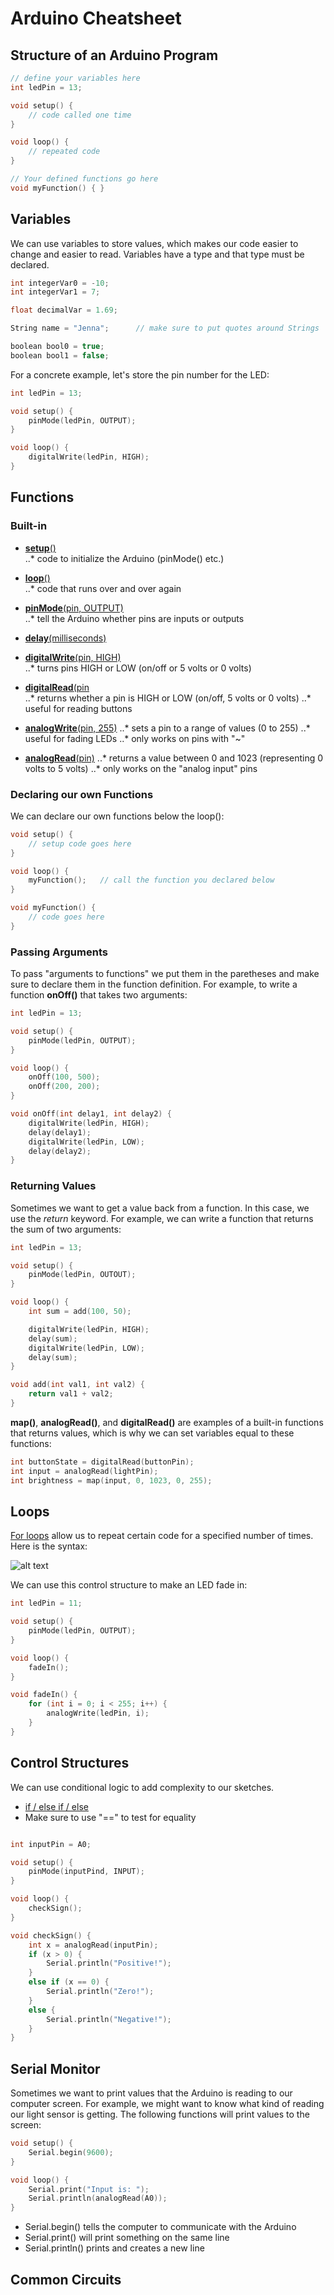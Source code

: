 # Arduino Cheatsheet

## Structure of an Arduino Program

```c++
// define your variables here
int ledPin = 13;

void setup() {
    // code called one time
}

void loop() {
    // repeated code
}

// Your defined functions go here 
void myFunction() { }
```

## Variables
We can use variables to store values, which makes our code easier to change and easier to read. Variables have a type and that type must be declared.

```c++
int integerVar0 = -10;
int integerVar1 = 7;

float decimalVar = 1.69;

String name = "Jenna";      // make sure to put quotes around Strings

boolean bool0 = true;
boolean bool1 = false;
```

For a concrete example, let's store the pin number for the LED:

```c++
int ledPin = 13;

void setup() {
    pinMode(ledPin, OUTPUT);
}

void loop() {
    digitalWrite(ledPin, HIGH);
}
```


## Functions

### Built-in 
* [**setup**()](https://www.arduino.cc/en/Reference/Setup)  
..* code to initialize the Arduino (pinMode() etc.)
* [**loop**()](https://www.arduino.cc/en/Reference/Loop)  
..* code that runs over and over again
* [**pinMode**(pin, OUTPUT)](https://www.arduino.cc/en/Reference/PinMode)  
..* tell the Arduino whether pins are inputs or outputs
* [**delay**(milliseconds)](https://www.arduino.cc/en/Reference/Delay)  

* [**digitalWrite**(pin, HIGH)](https://www.arduino.cc/en/Reference/DigitalWrite)  
..* turns pins HIGH or LOW (on/off or 5 volts or 0 volts)
* [**digitalRead**(pin](https://www.arduino.cc/en/Reference/DigitalRead)  
..* returns whether a pin is HIGH or LOW (on/off, 5 volts or 0 volts)
..* useful for reading buttons
* [**analogWrite**(pin, 255)](https://www.arduino.cc/en/Reference/AnalogWrite)
..* sets a pin to a range of values (0 to 255)
..* useful for fading LEDs
..* only works on pins with "~"
* [**analogRead**(pin)](https://www.arduino.cc/en/Reference/AnalogRead)
..* returns a value between 0 and 1023 (representing 0 volts to 5 volts)
..* only works on the "analog input" pins

### Declaring our own Functions
We can declare our own functions below the loop():

```c++
void setup() {
    // setup code goes here
}

void loop() {
    myFunction();   // call the function you declared below
}

void myFunction() {
    // code goes here
}
```


### Passing Arguments
To pass "arguments to functions" we put them in the paretheses and make sure to declare them in the function definition. For example, to write a function **onOff()** that takes two arguments:

```c++
int ledPin = 13;

void setup() {
    pinMode(ledPin, OUTPUT);
}

void loop() {
    onOff(100, 500); 
    onOff(200, 200);
}

void onOff(int delay1, int delay2) {
    digitalWrite(ledPin, HIGH);
    delay(delay1);
    digitalWrite(ledPin, LOW);
    delay(delay2);
}
```

### Returning Values
Sometimes we want to get a value back from a function. In this case, we use the *return* keyword. For example, we can write a function that returns the sum of two arguments:

```c++
int ledPin = 13;

void setup() {
    pinMode(ledPin, OUTOUT);
}

void loop() {
    int sum = add(100, 50);

    digitalWrite(ledPin, HIGH);
    delay(sum);
    digitalWrite(ledPin, LOW);
    delay(sum);
}

void add(int val1, int val2) {
    return val1 + val2;
}
```

**map()**, **analogRead()**, and **digitalRead()** are examples of a built-in functions that returns values, which is why we can set variables equal to these functions:

```c++
int buttonState = digitalRead(buttonPin);
int input = analogRead(lightPin);
int brightness = map(input, 0, 1023, 0, 255);
```

## Loops
[For loops](https://www.arduino.cc/en/Reference/For) allow us to repeat certain code for a specified number of times. Here is the syntax:

![alt text](https://www.arduino.cc/en/uploads/Reference/ForLoopIllustrated.png)

We can use this control structure to make an LED fade in:

```c++
int ledPin = 11;

void setup() {
    pinMode(ledPin, OUTPUT);
}

void loop() {
    fadeIn();
}

void fadeIn() {
    for (int i = 0; i < 255; i++) {
        analogWrite(ledPin, i);
    }
}
```

## Control Structures
We can use conditional logic to add complexity to our sketches.
* [if / else if / else](https://www.arduino.cc/en/Reference/Else)
* Make sure to use "==" to test for equality

```c++

int inputPin = A0;

void setup() {
    pinMode(inputPind, INPUT);
}

void loop() {
    checkSign();
}

void checkSign() {
    int x = analogRead(inputPin);
    if (x > 0) {
        Serial.println("Positive!");
    }
    else if (x == 0) {
        Serial.println("Zero!");
    }
    else {
        Serial.println("Negative!");
    }
}
```

## Serial Monitor
Sometimes we want to print values that the Arduino is reading to our computer screen. For example, we might want to know what kind of reading our light sensor is getting. The following functions will print values to the screen:

```c++
void setup() {
    Serial.begin(9600);
}

void loop() {
    Serial.print("Input is: ");
    Serial.println(analogRead(A0));
}
```

* Serial.begin() tells the computer to communicate with the Arduino
* Serial.print() will print something on the same line
* Serial.println() prints and creates a new line

## Common Circuits


